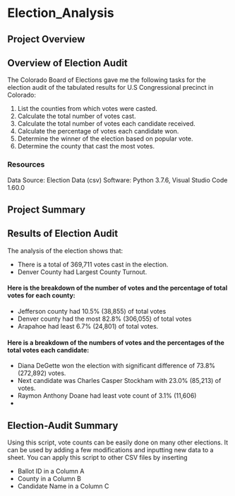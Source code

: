 # Election_Analysis

## Project Overview
## Overview of Election Audit
The Colorado Board of Elections gave me the following tasks for the election audit of the tabulated results for U.S Congressional precinct in Colorado:

1.	List the counties from which votes were casted.
2.	Calculate the total number of votes cast.
3.	Calculate the total number of votes each candidate received.
4.	Calculate the percentage of votes each candidate won.
5.	Determine the winner of the election based on popular vote.
6.	Determine the county that cast the most votes.

### Resources
Data Source: Election Data (csv)
Software: Python 3.7.6, Visual Studio Code 1.60.0

## Project Summary
## Results of Election Audit

The analysis of the election shows that:
- There is a total of 369,711 votes cast in the election.
- Denver County had Largest County Turnout.
#### Here is  the breakdown of the number of votes and the percentage of total votes for each county:
- Jefferson county had 10.5% (38,855) of total votes
- Denver county had the most 82.8% (306,055) of total votes
- Arapahoe had least 6.7% (24,801) of total votes.
#### Here is a breakdown of the numbers of votes and the percentages of the total votes each candidate:
- Diana DeGette won the election with significant difference of 73.8% (272,892) votes.
- Next candidate was Charles Casper Stockham with 23.0% (85,213) of votes.
- Raymon Anthony Doane had least vote count of 3.1% (11,606)
- 
## Election-Audit Summary
Using this script, vote counts can be easily done on many other elections.
It can be used by adding a few modifications and inputting new data to a sheet. 
You can apply this script to other CSV files by inserting 
- Ballot ID in a Column A
- County in a Column B 
- Candidate Name in a Column C
